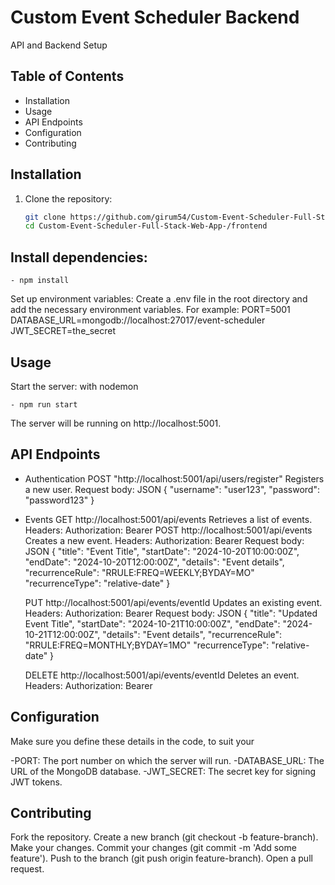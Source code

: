 # Custom Event Scheduler Backend

API and Backend Setup

## Table of Contents

- Installation
- Usage
- API Endpoints
- Configuration
- Contributing

## Installation

1. Clone the repository:
   ```bash
   git clone https://github.com/girum54/Custom-Event-Scheduler-Full-Stack-Web-App-.git
   cd Custom-Event-Scheduler-Full-Stack-Web-App-/frontend
   ```

## Install dependencies:

    - npm install

Set up environment variables: Create a .env file in the root directory and add the necessary environment variables. For example:
PORT=5001
DATABASE_URL=mongodb://localhost:27017/event-scheduler
JWT_SECRET=the_secret

## Usage

Start the server: with nodemon

    - npm run start

The server will be running on http://localhost:5001.

## API Endpoints

- Authentication
  POST "http://localhost:5001/api/users/register"
  Registers a new user.
  Request body:
  JSON
  {
  "username": "user123",
  "password": "password123"
  }

- Events
  GET http://localhost:5001/api/events
  Retrieves a list of events.
  Headers: Authorization: Bearer <token>
  POST http://localhost:5001/api/events
  Creates a new event.
  Headers: Authorization: Bearer <token>
  Request body:
  JSON
  {
  "title": "Event Title",
  "startDate": "2024-10-20T10:00:00Z",
  "endDate": "2024-10-20T12:00:00Z",
  "details": "Event details",
  "recurrenceRule": "RRULE:FREQ=WEEKLY;BYDAY=MO"
  "recurrenceType": "relative-date"
  }

  PUT http://localhost:5001/api/events/eventId
  Updates an existing event.
  Headers: Authorization: Bearer <token>
  Request body:
  JSON
  {
  "title": "Updated Event Title",
  "startDate": "2024-10-21T10:00:00Z",
  "endDate": "2024-10-21T12:00:00Z",
  "details": "Event details",
  "recurrenceRule": "RRULE:FREQ=MONTHLY;BYDAY=1MO"
  "recurrenceType": "relative-date"
  }

  DELETE http://localhost:5001/api/events/eventId
  Deletes an event.
  Headers: Authorization: Bearer <token>

## Configuration

Make sure you define these details in the code, to suit your

-PORT: The port number on which the server will run.
-DATABASE_URL: The URL of the MongoDB database.
-JWT_SECRET: The secret key for signing JWT tokens.

## Contributing

Fork the repository.
Create a new branch (git checkout -b feature-branch).
Make your changes.
Commit your changes (git commit -m 'Add some feature').
Push to the branch (git push origin feature-branch).
Open a pull request.
